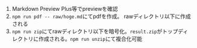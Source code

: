1. Markdown Preview Plus等でpreviewを確認
2. `npm run pdf -- raw/hoge.md`にてpdfを作成。 rawディレクトリ以下に作成される
3. `npm run zip`にてrawディレクトリ以下を暗号化。`result.zip`がトップディレクトリに作成される。`npm run unzip`にて複合化可能
